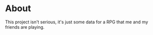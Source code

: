 # About

This project isn't serious, it's just some data for a RPG that me and my friends are playing.
